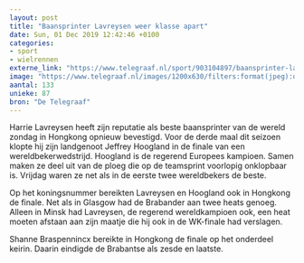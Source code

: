 ```yaml
---
layout: post
title: "Baansprinter Lavreysen weer klasse apart"
date: Sun, 01 Dec 2019 12:42:46 +0100
categories: 
- sport 
- wielrennen 
externe_link: "https://www.telegraaf.nl/sport/903104897/baansprinter-lavreysen-weer-klasse-apart"
image: "https://www.telegraaf.nl/images/1200x630/filters:format(jpeg):quality(80)/cdn-kiosk-api.telegraaf.nl/cfcd160e-142f-11ea-89bd-0218eaf05005.jpg"
aantal: 133
unieke: 87
bron: "De Telegraaf"
---
```


<p class="intro">Harrie Lavreysen heeft zijn reputatie als beste baansprinter van de wereld zondag in Hongkong opnieuw bevestigd. Voor de derde maal dit seizoen klopte hij zijn landgenoot Jeffrey Hoogland in de finale van een wereldbekerwedstrijd. Hoogland is de regerend Europees kampioen. Samen maken ze deel uit van de ploeg die op de teamsprint voorlopig onklopbaar is. Vrijdag waren ze net als in de eerste twee wereldbekers de beste.</p> <p>Op het koningsnummer bereikten Lavreysen en Hoogland ook in Hongkong de finale. Net als in Glasgow had de Brabander aan twee heats genoeg. Alleen in Minsk had Lavreysen, de regerend wereldkampioen ook, een heat moeten afstaan aan zijn maatje die hij ook in de WK-finale had verslagen.</p><p>Shanne Braspennincx bereikte in Hongkong de finale op het onderdeel keirin. Daarin eindigde de Brabantse als zesde en laatste.</p>
